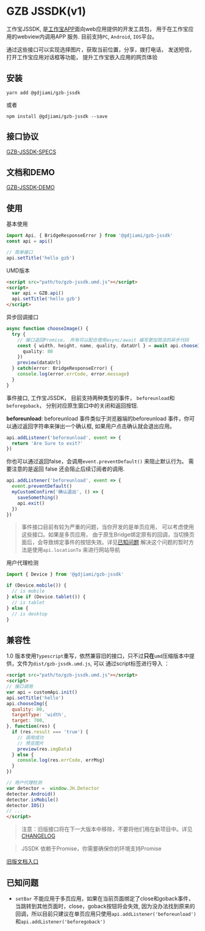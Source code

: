 # GZB JSSDK(v1)
工作宝JSSDK, 是[工作宝APP](https://www.mygzb.com/)面向web应用提供的开发工具包， 
用于在工作宝应用的webview内调用APP 服务. 目前支持`PC`, `Android`, `IOS`平台。

通过这些接口可以实现选择图片，获取当前位置，分享，拨打电话， 发送短信，打开工作宝应用对话框等功能，
提升工作宝嵌入应用的网页体验

## 安装

```
yarn add @gdjiami/gzb-jssdk
```

或者
```
npm install @gdjiami/gzb-jssdk --save
```

## 接口协议
[GZB-JSSDK-SPECS](https://github.com/jmopen/gzb-jssdk/blob/master/specs.md)

## 文档和DEMO

[GZB-JSSDK-DEMO](https://gdjiami.github.io/gzb-jssdk-demo/index.html#/)

## 使用
基本使用

```typescript
import Api, { BridgeResponseError } from '@gdjiami/gzb-jssdk'
const api = api()

// 简单接口
api.setTitle('hello gzb')

```

UMD版本
```html
<script src="path/to/gzb-jssdk.umd.js"></script>
<script>
  var api = GZB.api()
  api.setTitle('hello gzb')
</script>
```

异步回调接口

```typescript
async function chooseImage() {
  try {
    // 接口返回Promise， 所有可以配合使用async/await 编写更加简洁的异步代码
    const { width, height, name, quality, dataUrl } = await api.chooseImage({
      quality: 80
    })
    preview(dataUrl)
  } catch(error: BridgeResponseError) {
    console.log(error.errCode, error.message)
  }
}
```

事件接口, 工作宝JSSDK， 目前支持两种类型的事件， `beforeunload`和`beforegoback`，
分别对应原生窗口中的关闭和返回按钮. 

**beforeunload**: beforeunload 事件类似于浏览器端的beforeunload 事件，你可以通过返回字符串来弹出一个确认框,
如果用户点击确认就会退出应用。
```typescript
api.addListener('beforeunload', event => {
  return 'Are Sure to exit?'
})
```

你也可以通过返回false，会调用`event.preventDefault()` 来阻止默认行为。 需要注意的是返回
false 还会阻止后续订阅者的调用.

```typescript
api.addListener('beforeunload', event => {
  event.preventDefault()
  myCustomConfirm('确认退出', () => {
    saveSomething()
    api.exit()
  })
})
```

> 事件接口目前有较为严重的问题，当你开发的是单页应用， 可以考虑使用这些接口。如果是多页应用，
> 由于原生Bridge绑定原有的回调，当切换页面后，会导致绑定事件的按钮失效。详见[已知问题](#known-issues)
> 解决这个问题的暂时方法是使用`api.locationTo` 来进行网站导航

用户代理检测

```typescript
import { Device } from '@gdjiami/gzb-jssdk'

if (Device.mobile()) {
  // is mobile
} else if (Device.tablet()) {
  // is tablet
} else {
  // is desktop
}
```

## 兼容性

1.0 版本使用`Typescript`重写，依然兼容旧的接口，只不过**只在**`umd`压缩版本中提供，文件为`dist/gzb-jssdk.umd.js`,  可以
通过script标签进行导入 ：

```html
<script src="path/to/gzb-jssdk.umd.js"></script>
<script>
// 接口调用
var api = customApi.init()
api.setTitle('hello')
api.chooseImg({
  quality: 80,
  targetType: 'width',
  target: 700,
}, function(res) {
  if (res.result === 'true') {
    // 调用成功
    // 预览图片
    preview(res.imgData)
  } else {
    console.log(res.errCode, errMsg)
  }
})

// 用户代理检测
var detector =  window.JH.Detector
detector.Android()
detector.isMobile()
detector.IOS()
// ...
</script>
```

> 注意：旧版接口将在下一大版本中移除，不要将他们用在新项目中。详见[CHANGELOG](./CHANGELOG)

> JSSDK 依赖于Promise，你需要确保你的环境支持Promise

[旧版文档入口](https://gdjiami.github.io/gzb-jssdk-legacy/api.html)


<h2 id="known-issues">已知问题</h2>

+ `setBar` 不能应用于多页应用，如果在当前页面绑定了close和goback事件， 当跳转到其他页面时，close，goback按钮将会失效, 因为没办法找到原来的回调，所以目前只建议在单页应用只使用`api.addListener('beforeunload')` 和`api.addListener('beforegoback')`